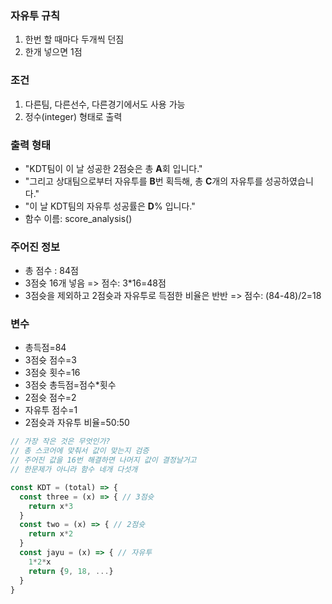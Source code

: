 ### 자유투 규칙
1. 한번 할 때마다 두개씩 던짐
2. 한개 넣으면 1점

### 조건
1. 다른팀, 다른선수, 다른경기에서도 사용 가능
2. 정수(integer) 형태로 출력

### 출력 형태
- "KDT팀이 이 날 성공한 2점슛은 총 **A**회 입니다."
- "그리고 상대팀으로부터 자유투를 **B**번 획득해, 총 **C**개의 자유투를 성공하였습니다."
- "이 날 KDT팀의 자유투 성공률은 **D**% 입니다."
- 함수 이름: score_analysis()

### 주어진 정보
- 총 점수 : 84점
- 3점슛 16개 넣음 => 점수: 3*16=48점
- 3점슛을 제외하고 2점슛과 자유투로 득점한 비율은 반반 => 점수: (84-48)/2=18

### 변수
- 총득점=84
- 3점슛 점수=3
- 3점슛 횟수=16
- 3점슛 총득점=점수*횟수
- 2점슛 점수=2
- 자유투 점수=1
- 2점슛과 자유투 비율=50:50

```javascript
// 가장 작은 것은 무엇인가? 
// 총 스코어에 맞춰서 값이 맞는지 검증
// 주어진 값을 16번 해결하면 나머지 값이 결정날거고
// 한문제가 아니라 함수 네개 다섯개

const KDT = (total) => {
  const three = (x) => { // 3점슛
    return x*3
  }
  const two = (x) => { // 2점슛
    return x*2
  }
  const jayu = (x) => { // 자유투
    1*2*x
    return {9, 18, ...}
  }
}
```


